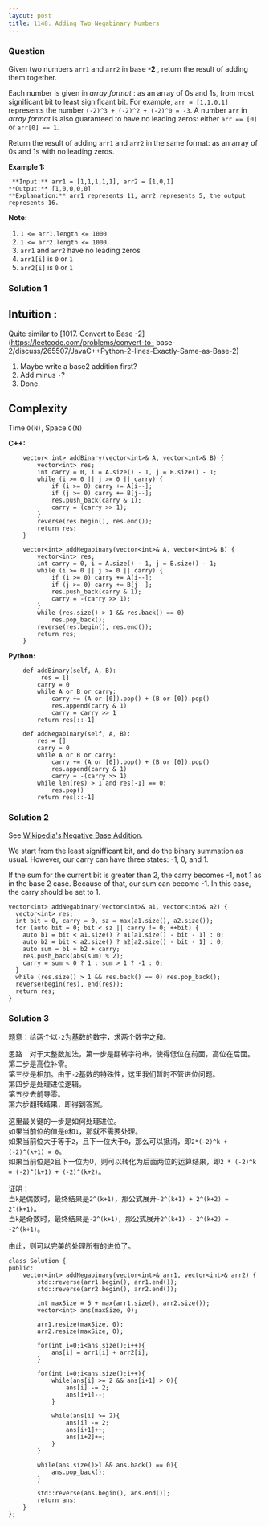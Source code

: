 ```yaml
---
layout: post
title: 1148. Adding Two Negabinary Numbers
---
```

### Question
Given two numbers `arr1` and `arr2` in base **-2** , return the result of
adding them together.

Each number is given in _array format_ :  as an array of 0s and 1s, from most
significant bit to least significant bit.  For example, `arr = [1,1,0,1]`
represents the number `(-2)^3 + (-2)^2 + (-2)^0 = -3`.  A number `arr` in
_array format_ is also guaranteed to have no leading zeros: either  `arr ==
[0]` or `arr[0] == 1`.

Return the result of adding `arr1` and `arr2` in the same format: as an array
of 0s and 1s with no leading zeros.



 **Example 1:**

    
    
     **Input:** arr1 = [1,1,1,1,1], arr2 = [1,0,1]
    **Output:** [1,0,0,0,0]
    **Explanation:** arr1 represents 11, arr2 represents 5, the output represents 16.
    



 **Note:**

  1. `1 <= arr1.length <= 1000`
  2. `1 <= arr2.length <= 1000`
  3. `arr1` and `arr2` have no leading zeros
  4. `arr1[i]` is `0` or `1`
  5. `arr2[i]` is `0` or `1`

### Solution 1
##  **Intuition** :

Quite similar to [1017\. Convert to Base
-2](https://leetcode.com/problems/convert-to-
base-2/discuss/265507/JavaC++Python-2-lines-Exactly-Same-as-Base-2)

  1. Maybe write a base2 addition first?
  2. Add minus `-`?
  3. Done.  
  

##  **Complexity**

Time `O(N)`, Space `O(N)`  
  

 **C++:**

    
    
        vector< int> addBinary(vector<int>& A, vector<int>& B) {
            vector<int> res;
            int carry = 0, i = A.size() - 1, j = B.size() - 1;
            while (i >= 0 || j >= 0 || carry) {
                if (i >= 0) carry += A[i--];
                if (j >= 0) carry += B[j--];
                res.push_back(carry & 1);
                carry = (carry >> 1);
            }
            reverse(res.begin(), res.end());
            return res;
        }
    
        vector<int> addNegabinary(vector<int>& A, vector<int>& B) {
            vector<int> res;
            int carry = 0, i = A.size() - 1, j = B.size() - 1;
            while (i >= 0 || j >= 0 || carry) {
                if (i >= 0) carry += A[i--];
                if (j >= 0) carry += B[j--];
                res.push_back(carry & 1);
                carry = -(carry >> 1);
            }
            while (res.size() > 1 && res.back() == 0)
                res.pop_back();
            reverse(res.begin(), res.end());
            return res;
        }
    

**Python:**

    
    
        def addBinary(self, A, B):
             res = []
            carry = 0
            while A or B or carry:
                carry += (A or [0]).pop() + (B or [0]).pop()
                res.append(carry & 1)
                carry = carry >> 1
            return res[::-1]
    
        def addNegabinary(self, A, B):
            res = []
            carry = 0
            while A or B or carry:
                carry += (A or [0]).pop() + (B or [0]).pop()
                res.append(carry & 1)
                carry = -(carry >> 1)
            while len(res) > 1 and res[-1] == 0:
                res.pop()
            return res[::-1]
    


### Solution 2
See [Wikipedia's Negative Base
Addition](https://en.wikipedia.org/wiki/Negative_base#Addition).

We start from the least signifficant bit, and do the binary summation as
usual. However, our carry can have three states: -1, 0, and 1.

If the sum for the current bit is greater than 2, the carry becomes -1, not 1
as in the base 2 case. Because of that, our sum can become -1. In this case,
the carry should be set to 1.

    
    
    vector<int> addNegabinary(vector<int>& a1, vector<int>& a2) {
      vector<int> res;
      int bit = 0, carry = 0, sz = max(a1.size(), a2.size());
      for (auto bit = 0; bit < sz || carry != 0; ++bit) {
        auto b1 = bit < a1.size() ? a1[a1.size() - bit - 1] : 0;
        auto b2 = bit < a2.size() ? a2[a2.size() - bit - 1] : 0;
        auto sum = b1 + b2 + carry;
        res.push_back(abs(sum) % 2); 
        carry = sum < 0 ? 1 : sum > 1 ? -1 : 0;
      }
      while (res.size() > 1 && res.back() == 0) res.pop_back();
      reverse(begin(res), end(res));
      return res;
    }
    


### Solution 3
题意：给两个以`-2`为基数的数字，求两个数字之和。

思路：对于大整数加法，第一步是翻转字符串，使得低位在前面，高位在后面。  
第二步是高位补零。  
第三步是相加。由于`-2`基数的特殊性，这里我们暂时不管进位问题。  
第四步是处理进位逻辑。  
第五步去前导零。  
第六步翻转结果，即得到答案。

这里最关键的一步是如何处理进位。  
如果当前位的值是`0`和`1`，那就不需要处理。  
如果当前位大于等于`2`，且下一位大于`0`，那么可以抵消，即`2*(-2)^k + (-2)^(k+1) = 0`。  
如果当前位是`2`且下一位为0，则可以转化为后面两位的运算结果，即`2 * (-2)^k = (-2)^(k+1) + (-2)^(k+2)`。

证明：  
当`k`是偶数时，最终结果是`2^(k+1)`，那公式展开`-2^(k+1) + 2^(k+2) = 2^(k+1)`。  
当`k`是奇数时，最终结果是`-2^(k+1)`，那公式展开`2^(k+1) - 2^(k+2) = -2^(k+1)`。

由此，则可以完美的处理所有的进位了。

    
    
    class Solution {
    public:
        vector<int> addNegabinary(vector<int>& arr1, vector<int>& arr2) {
            std::reverse(arr1.begin(), arr1.end());
            std::reverse(arr2.begin(), arr2.end());
            
            int maxSize = 5 + max(arr1.size(), arr2.size());
            vector<int> ans(maxSize, 0);
            
            arr1.resize(maxSize, 0);
            arr2.resize(maxSize, 0);
            
            for(int i=0;i<ans.size();i++){
                ans[i] = arr1[i] + arr2[i];
            }
            
            for(int i=0;i<ans.size();i++){
                while(ans[i] >= 2 && ans[i+1] > 0){
                    ans[i] -= 2;
                    ans[i+1]--;
                }
                
                while(ans[i] >= 2){
                    ans[i] -= 2;
                    ans[i+1]++;
                    ans[i+2]++;
                }
            }
            
            while(ans.size()>1 && ans.back() == 0){
                ans.pop_back();
            }
            
            std::reverse(ans.begin(), ans.end());
            return ans;
        }
    };
    



